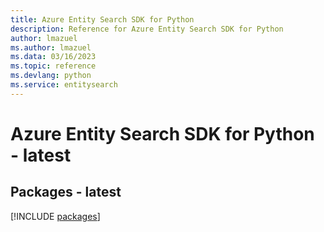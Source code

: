 ```yaml
---
title: Azure Entity Search SDK for Python
description: Reference for Azure Entity Search SDK for Python
author: lmazuel
ms.author: lmazuel
ms.data: 03/16/2023
ms.topic: reference
ms.devlang: python
ms.service: entitysearch
---
```

# Azure Entity Search SDK for Python - latest
## Packages - latest
[!INCLUDE [packages](entity-search-index.md)]
